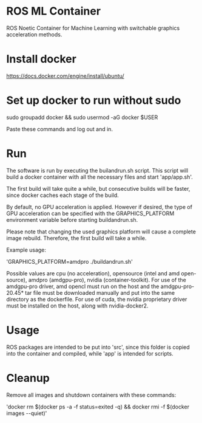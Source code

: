 # ROS ML Container
ROS Noetic Container for Machine Learning with switchable graphics acceleration methods.

# Install docker
https://docs.docker.com/engine/install/ubuntu/

# Set up docker to run without sudo
sudo groupadd docker && sudo usermod -aG docker $USER

Paste these commands and log out and in.

# Run
The software is run by executing the builandrun.sh script. This script will build a docker container with all the necessary files and start 'app/app.sh'.

The first build will take quite a while, but consecutive builds will be faster, since docker caches each stage of the build.

By default, no GPU acceleration is applied. However if desired, the type of GPU acceleration can be specified with the GRAPHICS_PLATFORM environment variable before starting buildandrun.sh.

Please note that changing the used graphics platform will cause a complete image rebuild. Therefore, the first build will take a while.

Example usage:

'GRAPHICS_PLATFORM=amdpro ./buildandrun.sh'

Possible values are cpu (no acceleration), opensource (intel and amd open-source), amdpro (amdgpu-pro), nvidia (container-toolkit).
For use of the amdgpu-pro driver, amd opencl must run on the host and the amdgpu-pro-20.45* tar file must be downloaded manually and put into the same directory as the dockerfile. For use of cuda, the nvidia proprietary driver must be installed on the host, along with nvidia-docker2.

# Usage

ROS packages are intended to be put into 'src', since this folder is copied into the container and compiled, while 'app' is intended for scripts.

# Cleanup
Remove all images and shutdown containers with these commands:

'docker rm $(docker ps -a -f status=exited -q) && docker rmi -f $(docker images --quiet)'